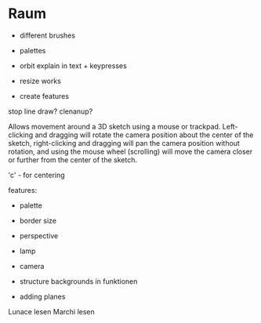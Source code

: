 # Raum

* different brushes
* palettes

* orbit explain in text + keypresses
* resize works
* create features

stop line draw?
clenanup?

Allows movement around a 3D sketch using a mouse or trackpad. Left-clicking and dragging will rotate the camera position about the center of the sketch, right-clicking and dragging will pan the camera position without rotation, and using the mouse wheel (scrolling) will move the camera closer or further from the center of the sketch. 

'c' - for centering


features:
* palette
* border size
* perspective


* lamp
* camera
* structure backgrounds in funktionen
* adding planes



Lunace lesen
Marchi lesen

